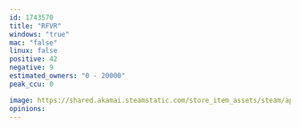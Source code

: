 ```yaml
---
id: 1743570
title: "RFVR"
windows: "true"
mac: "false"
linux: false
positive: 42
negative: 9
estimated_owners: "0 - 20000"
peak_ccu: 0

image: https://shared.akamai.steamstatic.com/store_item_assets/steam/apps/1743570/header.jpg?t=1725815420
opinions:
---
```


